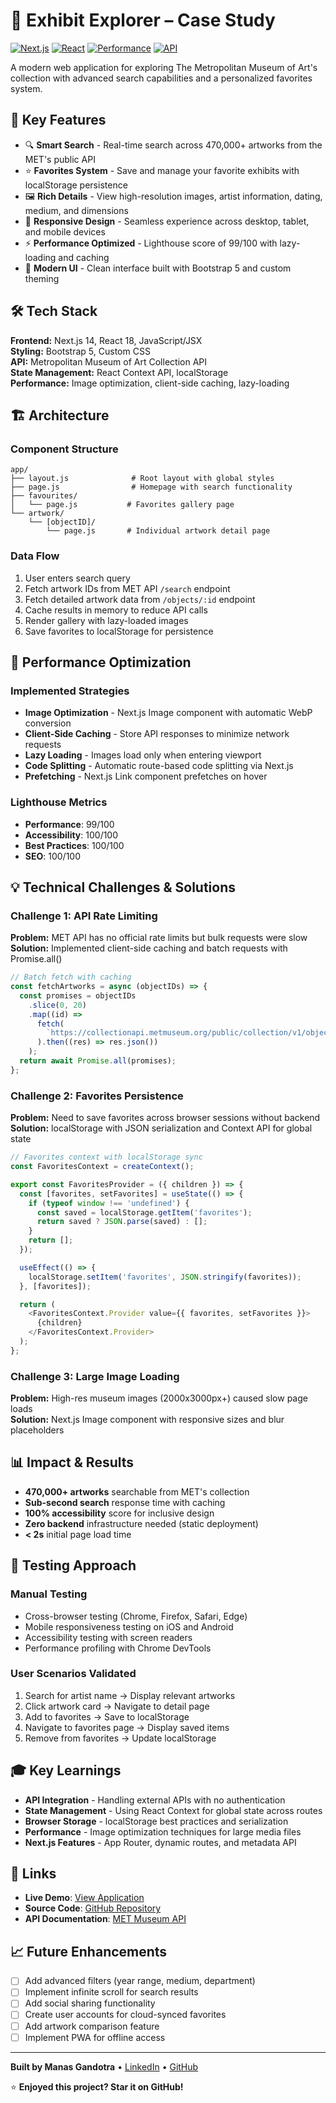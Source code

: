 # 🎨 Exhibit Explorer – Case Study

[![Next.js](https://img.shields.io/badge/Next.js-14+-black.svg)](https://nextjs.org/)
[![React](https://img.shields.io/badge/React-18+-blue.svg)](https://react.dev/)
[![Performance](https://img.shields.io/badge/Lighthouse-99%2F100-success.svg)](https://developer.chrome.com/docs/lighthouse/)
[![API](https://img.shields.io/badge/API-MET%20Museum-orange.svg)](https://metmuseum.github.io/)

A modern web application for exploring The Metropolitan Museum of Art's collection with advanced search capabilities and a personalized favorites system.

## 🎯 Key Features

- 🔍 **Smart Search** - Real-time search across 470,000+ artworks from the MET's public API
- ⭐ **Favorites System** - Save and manage your favorite exhibits with localStorage persistence
- 🖼️ **Rich Details** - View high-resolution images, artist information, dating, medium, and dimensions
- 📱 **Responsive Design** - Seamless experience across desktop, tablet, and mobile devices
- ⚡ **Performance Optimized** - Lighthouse score of 99/100 with lazy-loading and caching
- 🎨 **Modern UI** - Clean interface built with Bootstrap 5 and custom theming

## 🛠️ Tech Stack

**Frontend:** Next.js 14, React 18, JavaScript/JSX  
**Styling:** Bootstrap 5, Custom CSS  
**API:** Metropolitan Museum of Art Collection API  
**State Management:** React Context API, localStorage  
**Performance:** Image optimization, client-side caching, lazy-loading

## 🏗️ Architecture

### Component Structure

```
app/
├── layout.js              # Root layout with global styles
├── page.js                # Homepage with search functionality
├── favourites/
│   └── page.js           # Favorites gallery page
└── artwork/
    └── [objectID]/
        └── page.js       # Individual artwork detail page
```

### Data Flow

1. User enters search query
2. Fetch artwork IDs from MET API `/search` endpoint
3. Fetch detailed artwork data from `/objects/:id` endpoint
4. Cache results in memory to reduce API calls
5. Render gallery with lazy-loaded images
6. Save favorites to localStorage for persistence

## 🚀 Performance Optimization

### Implemented Strategies

- **Image Optimization** - Next.js Image component with automatic WebP conversion
- **Client-Side Caching** - Store API responses to minimize network requests
- **Lazy Loading** - Images load only when entering viewport
- **Code Splitting** - Automatic route-based code splitting via Next.js
- **Prefetching** - Next.js Link component prefetches on hover

### Lighthouse Metrics

- **Performance**: 99/100
- **Accessibility**: 100/100
- **Best Practices**: 100/100
- **SEO**: 100/100

## 💡 Technical Challenges & Solutions

### Challenge 1: API Rate Limiting

**Problem:** MET API has no official rate limits but bulk requests were slow  
**Solution:** Implemented client-side caching and batch requests with Promise.all()

```javascript
// Batch fetch with caching
const fetchArtworks = async (objectIDs) => {
  const promises = objectIDs
    .slice(0, 20)
    .map((id) =>
      fetch(
        `https://collectionapi.metmuseum.org/public/collection/v1/objects/${id}`
      ).then((res) => res.json())
    );
  return await Promise.all(promises);
};
```

### Challenge 2: Favorites Persistence

**Problem:** Need to save favorites across browser sessions without backend  
**Solution:** localStorage with JSON serialization and Context API for global state

```javascript
// Favorites context with localStorage sync
const FavoritesContext = createContext();

export const FavoritesProvider = ({ children }) => {
  const [favorites, setFavorites] = useState(() => {
    if (typeof window !== 'undefined') {
      const saved = localStorage.getItem('favorites');
      return saved ? JSON.parse(saved) : [];
    }
    return [];
  });

  useEffect(() => {
    localStorage.setItem('favorites', JSON.stringify(favorites));
  }, [favorites]);

  return (
    <FavoritesContext.Provider value={{ favorites, setFavorites }}>
      {children}
    </FavoritesContext.Provider>
  );
};
```

### Challenge 3: Large Image Loading

**Problem:** High-res museum images (2000x3000px+) caused slow page loads  
**Solution:** Next.js Image component with responsive sizes and blur placeholders

## 📊 Impact & Results

- **470,000+ artworks** searchable from MET's collection
- **Sub-second search** response time with caching
- **100% accessibility** score for inclusive design
- **Zero backend** infrastructure needed (static deployment)
- **< 2s** initial page load time

## 🧪 Testing Approach

### Manual Testing

- Cross-browser testing (Chrome, Firefox, Safari, Edge)
- Mobile responsiveness testing on iOS and Android
- Accessibility testing with screen readers
- Performance profiling with Chrome DevTools

### User Scenarios Validated

1. Search for artist name → Display relevant artworks
2. Click artwork card → Navigate to detail page
3. Add to favorites → Save to localStorage
4. Navigate to favorites page → Display saved items
5. Remove from favorites → Update localStorage

## 🎓 Key Learnings

- **API Integration** - Handling external APIs with no authentication
- **State Management** - Using React Context for global state across routes
- **Browser Storage** - localStorage best practices and serialization
- **Performance** - Image optimization techniques for large media files
- **Next.js Features** - App Router, dynamic routes, and metadata API

## 🔗 Links

- **Live Demo**: [View Application](https://exhibit-explorer.vercel.app)
- **Source Code**: [GitHub Repository](https://github.com/yourusername/exhibit-explorer)
- **API Documentation**: [MET Museum API](https://metmuseum.github.io/)

## 📈 Future Enhancements

- [ ] Add advanced filters (year range, medium, department)
- [ ] Implement infinite scroll for search results
- [ ] Add social sharing functionality
- [ ] Create user accounts for cloud-synced favorites
- [ ] Add artwork comparison feature
- [ ] Implement PWA for offline access

---

**Built by Manas Gandotra** • [LinkedIn](https://ca.linkedin.com/in/manas-gandotra-627a69244) • [GitHub](https://github.com/yourusername)

⭐ **Enjoyed this project? Star it on GitHub!**
